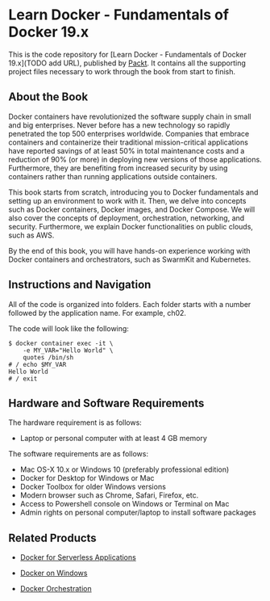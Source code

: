 # Learn Docker - Fundamentals of Docker 19.x
This is the code repository for [Learn Docker - Fundamentals of Docker 19.x](TODO add URL), published by [Packt](https://www.packtpub.com/?utm_source=github). It contains all the supporting project files necessary to work through the book from start to finish.
## About the Book
Docker containers have revolutionized the software supply chain in small and big enterprises. Never before has a new technology so rapidly penetrated the top 500 enterprises worldwide. Companies that embrace containers and containerize their traditional mission-critical applications have reported savings of at least 50% in total maintenance costs and a reduction of 90% (or more) in deploying new versions of those applications. Furthermore, they are benefiting from increased security by using containers rather than running applications outside containers.

This book starts from scratch, introducing you to Docker fundamentals and setting up an environment to work with it. Then, we delve into concepts such as Docker containers, Docker images, and Docker Compose. We will also cover the concepts of deployment, orchestration, networking, and security. Furthermore, we explain Docker functionalities on public clouds, such as AWS.

By the end of this book, you will have hands-on experience working with Docker containers and orchestrators, such as SwarmKit and Kubernetes.
## Instructions and Navigation
All of the code is organized into folders. Each folder starts with a number followed by the application name. For example, ch02.

The code will look like the following:
```
$ docker container exec -it \
    -e MY_VAR="Hello World" \
    quotes /bin/sh
# / echo $MY_VAR
Hello World
# / exit
```
## Hardware and Software Requirements

The hardware requirement is as follows:

* Laptop or personal computer with at least 4 GB memory

The software requirements are as follows:

* Mac OS-X 10.x or Windows 10 (preferably professional edition)
* Docker for Desktop for Windows or Mac
* Docker Toolbox for older Windows versions
* Modern browser such as Chrome, Safari, Firefox, etc.
* Access to Powershell console on Windows or Terminal on Mac
* Admin rights on personal computer/laptop to install software packages 

## Related Products
* [Docker for Serverless Applications](https://www.packtpub.com/virtualization-and-cloud/docker-serverless-applications?utm_source=github&utm_medium=repository&utm_content=9781788835268)

* [Docker on Windows](https://www.packtpub.com/virtualization-and-cloud/docker-windows?utm_source=github&utm_medium=repository&utm_content=9781785281655)

* [Docker Orchestration](https://www.packtpub.com/virtualization-and-cloud/docker-orchestration?utm_source=github&utm_medium=repository&utm_content=9781787122123)

